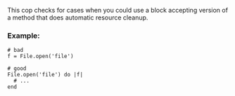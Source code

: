 This cop checks for cases when you could use a block
accepting version of a method that does automatic
resource cleanup.

### Example:

    # bad
    f = File.open('file')

    # good
    File.open('file') do |f|
      # ...
    end